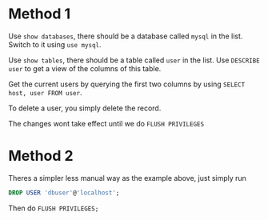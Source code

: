 # Method 1
Use `show databases`, there should be a database called `mysql` in the list. Switch to it using `use mysql`.

Use `show tables`, there should be a table called `user` in the list. Use `DESCRIBE user` to get a view of the columns of this table.

Get the current users by querying the first two columns by using `SELECT host, user FROM user`.

To delete a user, you simply delete the record.

The changes wont take effect until we do `FLUSH PRIVILEGES`

# Method 2
Theres a simpler less manual way as the example above, just simply run
```sql
DROP USER 'dbuser'@'localhost';
```

Then do `FLUSH PRIVILEGES;`